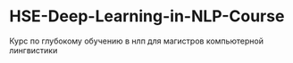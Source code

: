 # HSE-Deep-Learning-in-NLP-Course
Курс по глубокому обучению в нлп для магистров компьютерной лингвистики
